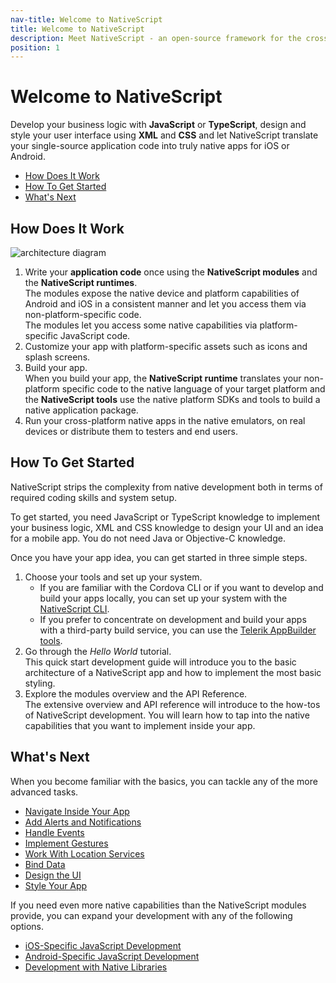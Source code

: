 ```yaml
---
nav-title: Welcome to NativeScript
title: Welcome to NativeScript
description: Meet NativeScript - an open-source framework for the cross-platform development of truly native apps.
position: 1
---
```


# Welcome to NativeScript

Develop your business logic with **JavaScript** or **TypeScript**, design and style your user interface using **XML** and **CSS** and let NativeScript translate your single-source application code into truly native apps for iOS or Android.

* [How Does It Work](#how-does-it-work)
* [How To Get Started](#how-to-get-started)
* [What's Next](#whats-next)

## How Does It Work

![architecture diagram](img/architecture.png "architecture diagram")

1. Write your **application code** once using the **NativeScript modules** and the **NativeScript runtimes**.<br/>The modules expose the native device and platform capabilities of Android and iOS in a consistent manner and let you access them via non-platform-specific code.<br/>The modules let you access some native capabilities via platform-specific JavaScript code.
1. Customize your app with platform-specific assets such as icons and splash screens.
1. Build your app.<br/>When you build your app, the **NativeScript runtime** translates your non-platform specific code to the native language of your target platform and the **NativeScript tools** use the native platform SDKs and tools to build a native application package.
1. Run your cross-platform native apps in the native emulators, on real devices or distribute them to testers and end users.

## How To Get Started

NativeScript strips the complexity from native development both in terms of required coding skills and system setup. 

To get started, you need JavaScript or TypeScript knowledge to implement your business logic, XML and CSS knowledge to design your UI and an idea for a mobile app. You do not need Java or Objective-C knowledge.

Once you have your app idea, you can get started in three simple steps.

1. Choose your tools and set up your system.
	* If you are familiar with the Cordova CLI or if you want to develop and build your apps locally, you can set up your system with the [NativeScript CLI](https://github.com/NativeScript/nativescript-cli).
	* If you prefer to concentrate on development and build your apps with a third-party build service, you can use the [Telerik AppBuilder tools](http://www.telerik.com/appbuilder).
1. Go through the *Hello World* tutorial.<br/>This quick start development guide will introduce you to the basic architecture of a NativeScript app and how to implement the most basic styling.
1. Explore the modules overview and the API Reference.<br/>The extensive overview and API reference will introduce to the how-tos of NativeScript development. You will learn how to tap into the native capabilities that you want to implement inside your app.

## What's Next

When you become familiar with the basics, you can tackle any of the more advanced tasks.

* [Navigate Inside Your App](navigation.md)
* [Add Alerts and Notifications](ui-dialogs.html)
* [Handle Events](events.md)
* [Implement Gestures](gestures.md)
* [Work With Location Services](location.md)
* [Bind Data](bindings.md)
* [Design the UI](ui-with-xml.md)
* [Style Your App](styling.md)

If you need even more native capabilities than the NativeScript modules provide, you can expand your development with any of the following options.

* [iOS-Specific JavaScript Development](runtimes/ios/README.md)
* [Android-Specific JavaScript Development](runtimes/android/README.md)
* [Development with Native Libraries](https://github.com/NativeScript/nativescript-cli)